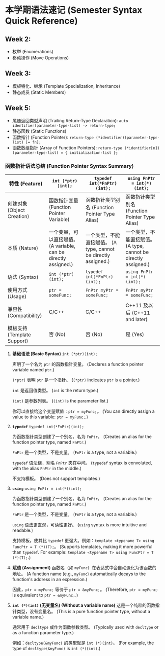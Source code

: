 # 本学期语法速记 (Semester Syntax Quick Reference)

## Week 2:
- 枚举 (Enumerations)
- 移动操作 (Move Operations)

## Week 3:
- 模板特化、继承 (Template Specialization, Inheritance)
- 静态成员 (Static Members)

## Week 5:
- 尾随返回类型声明 (Trailing Return-Type Declaration): `auto identifier(parameter-type-list) -> return-type;`
- 静态函数 (Static Functions)
- 函数指针 (Function Pointer): `return-type (*identifier)(parameter-type-list) [= fn];`
- 函数数组指针 (Array of Function Pointers): `return-type (*identifier[n])(parameter-type-list) = { initialization-list };`

### 函数指针语法总结 (Function Pointer Syntax Summary)

| 特性 (Feature) | `int (*ptr)(int);` | `typedef int(*FnPtr)(int);` | `using FnPtr = int(*)(int);` |
|----------------|--------------------|-----------------------------|-----------------------------|
| 创建对象 (Object Creation) | 函数指针变量 (Function Pointer Variable) | 函数指针类型别名 (Function Pointer Type Alias) | 函数指针类型别名 (Function Pointer Type Alias) |
| 本质 (Nature) | 一个变量，可以直接赋值。 (A variable, can be directly assigned.) | 一个类型，不能直接赋值。 (A type, cannot be directly assigned.) | 一个类型，不能直接赋值。 (A type, cannot be directly assigned.) |
| 语法 (Syntax) | `int (*ptr)(int);` | `typedef int(*FnPtr)(int);` | `using FnPtr = int(*)(int);` |
| 使用方式 (Usage) | `ptr = someFunc;` | `FnPtr myPtr = someFunc;` | `FnPtr myPtr = someFunc;` |
| 兼容性 (Compatibility) | C/C++ | C/C++ | C++11 及以后 (C++11 and later) |
| 模板支持 (Template Support) | 否 (No) | 否 (No) | 是 (Yes) |

1.  **基础语法 (Basic Syntax)**
    `int (*ptr)(int);`

    声明了一个名为 `ptr` 的函数指针变量。 (Declares a function pointer variable named `ptr`.)

    `(*ptr)` 表明 `ptr` 是一个指针。 (`(*ptr)` indicates `ptr` is a pointer.)

    `int` 是返回值类型。 (`int` is the return type.)

    `(int)` 是参数列表。 (`(int)` is the parameter list.)

    你可以直接给这个变量赋值：`ptr = myFunc;`。 (You can directly assign a value to this variable: `ptr = myFunc;`.)

2.  **`typedef`**
    `typedef int(*FnPtr)(int);`

    为函数指针类型创建了一个别名，名为 `FnPtr`。 (Creates an alias for the function pointer type, named `FnPtr`.)

    `FnPtr` 是一个类型，不是变量。 (`FnPtr` is a type, not a variable.)

    `typedef` 语法绕，别名 `FnPtr` 夹在中间。 (`typedef` syntax is convoluted, with the alias `FnPtr` in the middle.)

    不支持模板。 (Does not support templates.)

3.  **`using`**
    `using FnPtr = int(*)(int);`

    为函数指针类型创建了一个别名，名为 `FnPtr`。 (Creates an alias for the function pointer type, named `FnPtr`.)

    `FnPtr` 是一个类型，不是变量。 (`FnPtr` is a type, not a variable.)

    `using` 语法更直观，可读性更好。 (`using` syntax is more intuitive and readable.)

    支持模板，使其比 `typedef` 更强大。例如：`template <typename T> using FuncPtr = T (*)(T);`。 (Supports templates, making it more powerful than `typedef`. For example: `template <typename T> using FuncPtr = T (*)(T);`.)

4.  **赋值 (Assignment)**
    函数名（如 `myFunc`）在表达式中会自动退化为该函数的地址。 (A function name (e.g., `myFunc`) automatically decays to the function's address in an expression.)

    因此，`ptr = myFunc;` 等价于 `ptr = &myFunc;`。 (Therefore, `ptr = myFunc;` is equivalent to `ptr = &myFunc;`.)

5.  **`int (*)(int)` (无变量名) (Without a variable name)**
    这是一个纯粹的函数指针类型，没有变量名。 (This is a pure function pointer type, without a variable name.)

    通常用于 `decltype` 或作为函数参数类型。 (Typically used with `decltype` or as a function parameter type.)

    例如：`decltype(&myFunc)` 的类型就是 `int (*)(int)`。 (For example, the type of `decltype(&myFunc)` is `int (*)(int)`.)
